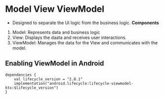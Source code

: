# Model View ViewModel

- Designed to separate the UI logic from the business logic. 
**Components**
1. Model: Represents data and business logic
2. View: Displays the daata and receives user interactions. 
3. ViewModel: Manages the data for the View and communicates with the model.

## Enabling ViewModel in Android

```
dependencies {
    val lifecycle_version = "2.8.1"
    implementation("android.lifecycle:lifecycle-viewmodel-ktx:$lifecycle_version")
}
```